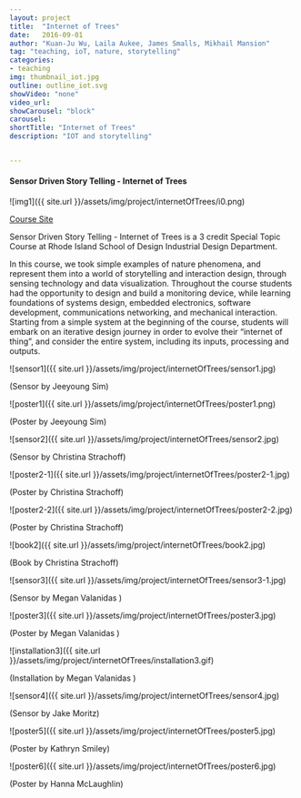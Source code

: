 ```yaml
---
layout: project
title:  "Internet of Trees"
date:   2016-09-01
author: "Kuan-Ju Wu, Laila Aukee, James Smalls, Mikhail Mansion"
tag: "teaching, ioT, nature, storytelling"
categories:
- teaching
img: thumbnail_iot.jpg
outline: outline_iot.svg
showVideo: "none"
video_url:
showCarousel: "block"
carousel:
shortTitle: "Internet of Trees"
description: "IOT and storytelling"


---
```

#### Sensor Driven Story Telling - Internet of Trees ####

![img1]({{ site.url }}/assets/img/project/internetOfTrees/i0.png)

[Course Site](https://sites.google.com/a/risd.edu/internet-of-trees/)

Sensor Driven Story Telling - Internet of Trees is a 3 credit Special Topic Course at Rhode Island School of Design Industrial Design Department.

In this course, we took simple examples of nature phenomena, and represent them into a world of storytelling and interaction design, through sensing technology and data visualization. Throughout the course students had the opportunity to design and build a monitoring device, while learning foundations of systems design, embedded electronics, software development, communications networking, and mechanical interaction. Starting from a simple system at the beginning of the course, students will embark on an iterative design journey in order to evolve their “internet of thing”, and consider the entire system, including its inputs, processing and outputs.

![sensor1]({{ site.url }}/assets/img/project/internetOfTrees/sensor1.jpg)

(Sensor by Jeeyoung Sim)

![poster1]({{ site.url }}/assets/img/project/internetOfTrees/poster1.png)

(Poster by Jeeyoung Sim)

![sensor2]({{ site.url }}/assets/img/project/internetOfTrees/sensor2.jpg)

(Sensor by Christina Strachoff)

![poster2-1]({{ site.url }}/assets/img/project/internetOfTrees/poster2-1.jpg)

(Poster by Christina Strachoff)

![poster2-2]({{ site.url }}/assets/img/project/internetOfTrees/poster2-2.jpg)

(Poster by Christina Strachoff)

![book2]({{ site.url }}/assets/img/project/internetOfTrees/book2.jpg)

(Book by Christina Strachoff)

![sensor3]({{ site.url }}/assets/img/project/internetOfTrees/sensor3-1.jpg)

(Sensor by Megan Valanidas )


![poster3]({{ site.url }}/assets/img/project/internetOfTrees/poster3.jpg)

(Poster by Megan Valanidas )


![installation3]({{ site.url }}/assets/img/project/internetOfTrees/installation3.gif)

(Installation by Megan Valanidas )


![sensor4]({{ site.url }}/assets/img/project/internetOfTrees/sensor4.jpg)

(Sensor by Jake Moritz)


![poster5]({{ site.url }}/assets/img/project/internetOfTrees/poster5.jpg)

(Poster by Kathryn Smiley)


![poster6]({{ site.url }}/assets/img/project/internetOfTrees/poster6.jpg)

(Poster by Hanna McLaughlin)
